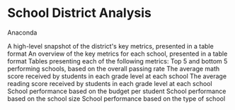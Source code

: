 # School District Analysis
Anaconda

A high-level snapshot of the district's key metrics, presented in a table format
An overview of the key metrics for each school, presented in a table format
Tables presenting each of the following metrics:
  Top 5 and bottom 5 performing schools, based on the overall passing rate
  The average math score received by students in each grade level at each school
  The average reading score received by students in each grade level at each school
  School performance based on the budget per student
  School performance based on the school size 
  School performance based on the type of school

